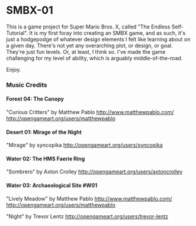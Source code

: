 # SMBX-01 #

This is a game project for Super Mario Bros. X, called "The Endless Self-Tutorial". It is my first foray into creating an SMBX game, and as such, it's just a hodgepodge of whatever design elements I felt like learning about on a given day. There's not yet any overarching plot, or design, or goal. They're just fun levels. Or, at least, I think so. I've made the game challenging for my level of ability, which is arguably middle-of-the-road.

Enjoy.

### Music Credits ###

#### Forest 04: The Canopy ####

"Curious Critters" by Matthew Pablo
http://www.matthewpablo.com/
http://opengameart.org/users/matthewpablo

#### Desert 01: Mirage of the Night ####

"Mirage" by syncopika
http://opengameart.org/users/syncopika

#### Water 02: The HMS Faerie Ring ####

"Sombrero" by Axton Crolley
http://opengameart.org/users/axtoncrolley

#### Water 03: Archaeological Site #W01 ####

"Lively Meadow" by Matthew Pablo
http://www.matthewpablo.com/
http://opengameart.org/users/matthewpablo

"Night" by Trevor Lentz
http://opengameart.org/users/trevor-lentz
